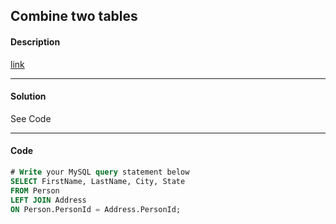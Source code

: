 ## Combine two tables

#### Description

[link](https://leetcode.com/problems/combine-two-tables/)

---

#### Solution

See Code

---

#### Code

```SQL
# Write your MySQL query statement below
SELECT FirstName, LastName, City, State
FROM Person
LEFT JOIN Address
ON Person.PersonId = Address.PersonId;
```
